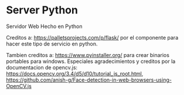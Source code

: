 # Server Python
Servidor Web Hecho en Python

Creditos a: https://palletsprojects.com/p/flask/ por el componente para hacer este tipo de servicio en python.

Tambien creditos a: https://www.pyinstaller.org/ para crear binarios portables para windows. Especiales agradecimientos y creditos por la documentacion de opencv.js:  https://docs.opencv.org/3.4/d5/d10/tutorial_js_root.html, https://github.com/anish-g/Face-detection-in-web-browsers-using-OpenCV.js

